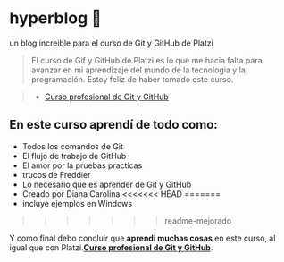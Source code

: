 # hyperblog 💚

un blog increible para el curso de Git y GitHub de Platzi

> El curso de Gif y GitHub de Platzi es lo que me hacia falta para avanzar en mi aprendizaje del mundo de la tecnologia y la programación. Estoy feliz de haber tomado este curso.

> - [Curso profesional de Git y GitHub](https://platzi.com/clases/git-github/ "Curso profesional de Git y GitHub")

## En este curso aprendí de todo como:

- Todos los comandos de Git
- El flujo de trabajo de GitHub
- El amor por la pruebas practicas
- trucos de Freddier
- Lo necesario que es aprender de Git y GitHub
- Creado por Diana Carolina
<<<<<<< HEAD
=======
- incluye ejemplos en Windows
>>>>>>> readme-mejorado

Y como final debo concluir que **aprendi muchas cosas** en este curso, al igual que con Platzi.**[Curso profesional de Git y GitHub](https://platzi.com/clases/git-github/ "Curso profesional de Git y GitHub")**.
